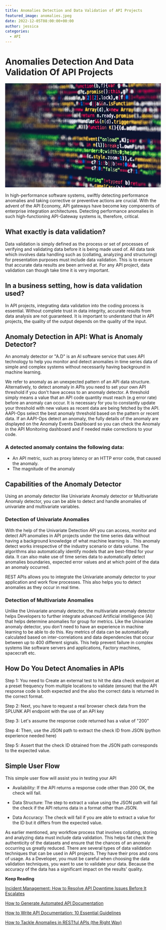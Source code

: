 ```yaml
---
title: Anomalies Detection and Data Validation of API Projects
featured_image: anomalies.jpeg
date: 2022-12-05T08:00:00+00:00
author: jessica
categories:
  - API
--- 
```


# Anomalies Detection And Data Validation Of API Projects

![Anomalies](anomalies.jpeg)

In high-performance software systems, swiftly detecting performance anomalies and taking corrective or preventive actions are crucial. With the advent of the API Economy, API gateways have become key components of enterprise integration architectures. Detecting performance anomalies in such high-functioning API-Gateway systems is, therefore, critical.

## What exactly is data validation?

Data validation is simply defined as the process or set of processes of verifying and validating data before it is being made used of. All data task which involves data handling such as (collating, analyzing and structuring) for presentation purposes must include data validation. This is to ensure that accurate data results are been arrived at.  For any API project, data validation can though take time it is very important.

## In a business setting, how is data validation used?

In API projects, integrating data validation into the coding process is essential. Without complete trust in data integrity, accurate results from data analysis are not guaranteed. It is important to understand that in API projects, the quality of the output depends on the quality of the input.

## Anomaly Detection in API: What is Anomaly Detector?

An anomaly detector or  "A.D" is an AI software service that uses API technology to help you monitor and detect anomalies in time series data of simple and complex systems without necessarily having background in machine learning.

We refer to anomaly as an unexpected pattern of an API data structure. Alternatively, to detect anomaly in APIs you need to set your own API threshold if you don't have access to an anomaly detector. A threshold simply means a value that an API code quantity must reach (e.g error rate) before an anomaly can occur. It is necessary for you to constantly update your threshold with new values as recent data are being fetched by the API.  AAPI-Ops select the best anomaly threshold based on the pattern or recent data. If an AAPI-Ops detect an anomaly, the fully details of the anomaly are displayed on the Anomaly Events Dashboard so you can check the Anomaly in the API Monitoring dashboard and if needed make corrections to your code.

### A detected anomaly contains the following data:

- An API metric, such as proxy latency or an HTTP error code, that caused the anomaly.
- The magnitude of the anomaly
  
## Capabilities of the Anomaly Detector

Using an anomaly detector like Univariate Anomaly detector or Multivariate Anomaly detector, you can be able to detect and handle anomalies of univariate and multivariate variables.

### Detection of Univariate Anomalies

With the help of the Univariate Detection API you can access, monitor and detect API anomalies in API projects under the time series data without having a background knowledge of what machine learning is . This anomaly detect works irrespective of the industry scenario or data volume. The algorithms also automatically identify models that are best-fitted for your data. It can also make use of time series data to automatically detect anomalies boundaries, expected error values and at which point of the data an anomaly occurred. 

REST APIs allows you to integrate the Univariate anomaly detector to your application and work flow processes. This also helps you to detect anomalies as they occur in real time. 

### Detection of Multivariate Anomalies

Unlike the Univariate anomaly detector, the multivariate anomaly detector helps Developers to further integrate advanced Artificial intelligence (AI) that helps determine anomalies for group for metrics. Like the Univariate anomaly detector, you don't need to have an experience in machine learning to be able to do this. Key metrics of data can be automatically calculated based on inter-correlations and data dependencies that occur between up to 400 different signals. This help prevent failure in complex systems like software servers and applications, Factory machines, spacecraft etc.

## How Do You Detect Anomalies in APIs

Step 1: You need to Create an external test to hit the data check endpoint at a preset frequency from multiple locations to validate (ensure) that the API response code is both expected and the also the correct data is returned in the correct format.

Step 2: Next, you have to request a real browser check data from the SPLUNK API endpoint with the use of an API key

Step 3: Let's assume the response code returned has a value of "200"

Step 4: Then, use the JSON path to extract the check ID from JSON (python experience needed here)

Step 5: Assert that the check ID obtained from the JSON path corresponds to the expected value.

## Simple User Flow
This simple user flow will assist you in testing your API

- Availability: If the API returns a response code other than 200 OK, the check will fail. 

- Data Structure: The step to extract a value using the JSON path will fail the check if the API returns data in a format other than JSON. 

- Data Accuracy: The check will fail if you are able to extract a value for the ID but it differs from the expected value. 

As earlier mentioned, any workflow process that involves collating, storing and analyzing data must include data validation. This helps fat check the authenticity of the datasets and ensure that the chances of an anomaly occurring us greatly reduced. There are several types of data validation techniques that can be used in API projects. They have their pros and cons of usage. As a Developer, you must be careful when choosing the data validation techniques, you want to use to validate your data. Because the accuracy of the data has a significant impact on the results' quality.

**Keep Reading**

[Incident Management: How to Resolve API Downtime Issues Before It Escalates](https://apitoolkit.io/blog/api-downtime/)

[How to Generate Automated API Documentation](https://apitoolkit.io/blog/how-to-generate-automated-api-documentation/)

[How to Write API Documentation: 10 Essential Guidelines](https://apitoolkit.io/blog/how-to-write-api-docs/)

[How to Tackle Anomalies in RESTful APIs (the Right Way)](https://apitoolkit.io/blog/anomalies-in-restful-apis/)
